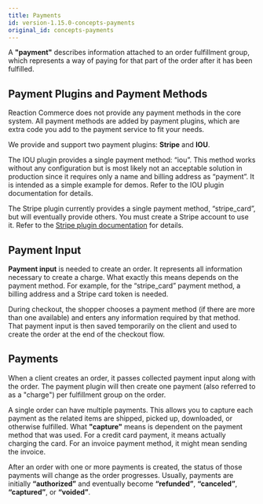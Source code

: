 ```yaml
---
title: Payments
id: version-1.15.0-concepts-payments
original_id: concepts-payments
---
```


A **"payment"** describes information attached to an order fulfillment group, which represents a way of paying for that part of the order after it has been fulfilled.

## Payment Plugins and Payment Methods

Reaction Commerce does not provide any payment methods in the core system. All payment methods are added by payment plugins, which are extra code you add to the payment service to fit your needs.

We provide and support two payment plugins: **Stripe** and **IOU**.

The IOU plugin provides a single payment method: “iou”. This method works without any configuration but is most likely not an acceptable solution in production since it requires only a name and billing address as “payment”. It is intended as a simple example for demos. Refer to the IOU plugin documentation for details.

The Stripe plugin currently provides a single payment method, “stripe_card”, but will eventually provide others. You must create a Stripe account to use it. Refer to the [Stripe plugin documentation](https://stripe.com/docs) for details.

## Payment Input

**Payment input** is needed to create an order. It represents all information necessary to create a charge. What exactly this means depends on the payment method. For example, for the “stripe_card” payment method, a billing address and a Stripe card token is needed.

During checkout, the shopper chooses a payment method (if there are more than one available) and enters any information required by that method. That payment input is then saved temporarily on the client and used to create the order at the end of the checkout flow.

## Payments

When a client creates an order, it passes collected payment input along with the order. The payment plugin will then create one payment (also referred to as a "charge") per fulfillment group on the order.

A single order can have multiple payments. This allows you to capture each payment as the related items are shipped, picked up, downloaded, or otherwise fulfilled. What **"capture"** means is dependent on the payment method that was used. For a credit card payment, it means actually charging the card. For an invoice payment method, it might mean sending the invoice.

After an order with one or more payments is created, the status of those payments will change as the order progresses. Usually, payments are initially **“authorized”** and eventually become **“refunded”**, **“canceled”**, **“captured”**, or **“voided”**.
